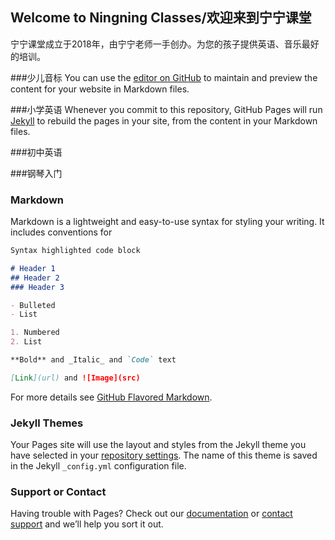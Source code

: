 ## Welcome to Ningning Classes/欢迎来到宁宁课堂

宁宁课堂成立于2018年，由宁宁老师一手创办。为您的孩子提供英语、音乐最好的培训。

###少儿音标
You can use the [editor on GitHub](https://github.com/ningningclass/github.io/edit/master/index.md) to maintain and preview the content for your website in Markdown files.

###小学英语
Whenever you commit to this repository, GitHub Pages will run [Jekyll](https://jekyllrb.com/) to rebuild the pages in your site, from the content in your Markdown files.

###初中英语

###钢琴入门

### Markdown

Markdown is a lightweight and easy-to-use syntax for styling your writing. It includes conventions for

```markdown
Syntax highlighted code block

# Header 1
## Header 2
### Header 3

- Bulleted
- List

1. Numbered
2. List

**Bold** and _Italic_ and `Code` text

[Link](url) and ![Image](src)
```

For more details see [GitHub Flavored Markdown](https://guides.github.com/features/mastering-markdown/).

### Jekyll Themes

Your Pages site will use the layout and styles from the Jekyll theme you have selected in your [repository settings](https://github.com/ningningclass/github.io/settings). The name of this theme is saved in the Jekyll `_config.yml` configuration file.

### Support or Contact

Having trouble with Pages? Check out our [documentation](https://help.github.com/categories/github-pages-basics/) or [contact support](https://github.com/contact) and we’ll help you sort it out.

